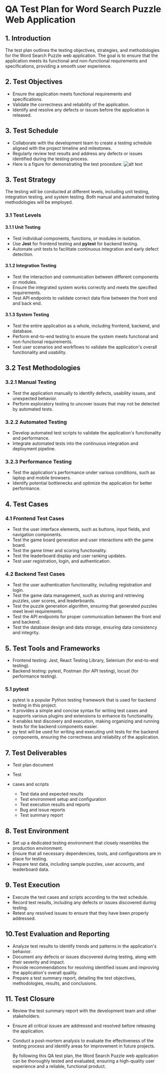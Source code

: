 # QA Test Plan for Word Search Puzzle Web Application

## 1. Introduction

The test plan outlines the testing objectives, strategies, and methodologies for the Word Search Puzzle web application. The goal is to ensure that the application meets its functional and non-functional requirements and specifications, providing a smooth user experience.

## 2. Test Objectives

- Ensure the application meets functional requirements and specifications.
- Validate the correctness and reliability of the application.
- Identify and resolve any defects or issues before the application is released.

## 3. Test Schedule

- Collaborate with the development team to create a testing schedule aligned with the project timeline and milestones.
- Regularly review test results and address any defects or issues identified during the testing process.
- Here is a figure for demonstrating the test procedure:
  ![alt text](../../images/testProcess.png)

## 3. Test Strategy

The testing will be conducted at different levels, including unit testing, integration testing, and system testing. Both manual and automated testing methodologies will be employed.

### 3.1 Test Levels

#### 3.1.1 Unit Testing

- Test individual components, functions, or modules in isolation.
- Use **Jest** for frontend testing and **pytest** for backend testing.
- Automate unit tests to facilitate continuous integration and early defect detection.

#### 3.1.2 Integration Testing

- Test the interaction and communication between different components or modules.
- Ensure the integrated system works correctly and meets the specified requirements.
- Test API endpoints to validate correct data flow between the front end and back end.

#### 3.1.3 System Testing

- Test the entire application as a whole, including frontend, backend, and database.
- Perform end-to-end testing to ensure the system meets functional and non-functional requirements.
- Test user scenarios and workflows to validate the application's overall functionality and usability.

## 3.2 Test Methodologies

### 3.2.1 Manual Testing

- Test the application manually to identify defects, usability issues, and unexpected behavior.
- Perform exploratory testing to uncover issues that may not be detected by automated tests.

### 3.2.2 Automated Testing

- Develop automated test scripts to validate the application's functionality and performance.
- Integrate automated tests into the continuous integration and deployment pipeline.

### 3.2.3 Performance Testing

- Test the application's performance under various conditions, such as laptop and mobile browsers.
- Identify potential bottlenecks and optimize the application for better performance.

## 4. Test Cases

### 4.1 Frontend Test Cases

- Test the user interface elements, such as buttons, input fields, and navigation components.
- Test the game board generation and user interactions with the game board.
- Test the game timer and scoring functionality.
- Test the leaderboard display and user ranking updates.
- Test user registration, login, and authentication.

### 4.2 Backend Test Cases

- Test the user authentication functionality, including registration and login.
- Test the game data management, such as storing and retrieving puzzles, user scores, and leaderboards.
- Test the puzzle generation algorithm, ensuring that generated puzzles meet level requirements.
- Test the API endpoints for proper communication between the front end and backend.
- Test the database design and data storage, ensuring data consistency and integrity.

## 5. Test Tools and Frameworks

- Frontend testing: Jest, React Testing Library, Selenium (for end-to-end testing).
- Backend testing: pytest, Postman (for API testing), locust (for performance testing).

### 5.1 pytest

- pytest is a popular Python testing framework that is used for backend testing in this project.
- It provides a simple and concise syntax for writing test cases and supports various plugins and extensions to enhance its functionality.
- It enables test discovery and execution, making organizing and running tests for the backend components easier.
- py test will be used for writing and executing unit tests for the backend components, ensuring the correctness and reliability of the application.

## 7. Test Deliverables

- Test plan document
- Test
- cases and scripts

  - Test data and expected results
  - Test environment setup and configuration
  - Test execution results and reports
  - Bug and issue reports
  - Test summary report

## 8. Test Environment

- Set up a dedicated testing environment that closely resembles the production environment.
- Ensure that all necessary dependencies, tools, and configurations are in place for testing.
- Prepare test data, including sample puzzles, user accounts, and leaderboard data.

## 9. Test Execution

- Execute the test cases and scripts according to the test schedule.
- Record test results, including any defects or issues discovered during testing.
- Retest any resolved issues to ensure that they have been properly addressed.

## 10.Test Evaluation and Reporting

- Analyze test results to identify trends and patterns in the application's behavior.
- Document any defects or issues discovered during testing, along with their severity and impact.
- Provide recommendations for resolving identified issues and improving the application's overall quality.
- Prepare a test summary report, detailing the test objectives, methodologies, results, and conclusions.

## 11. Test Closure

- Review the test summary report with the development team and other stakeholders.
- Ensure all critical issues are addressed and resolved before releasing the application.
- Conduct a post-mortem analysis to evaluate the effectiveness of the testing process and identify areas for improvement in future projects.

  By following this QA test plan, the Word Search Puzzle web application can be thoroughly tested and evaluated, ensuring a high-quality user experience and a reliable, functional product.
